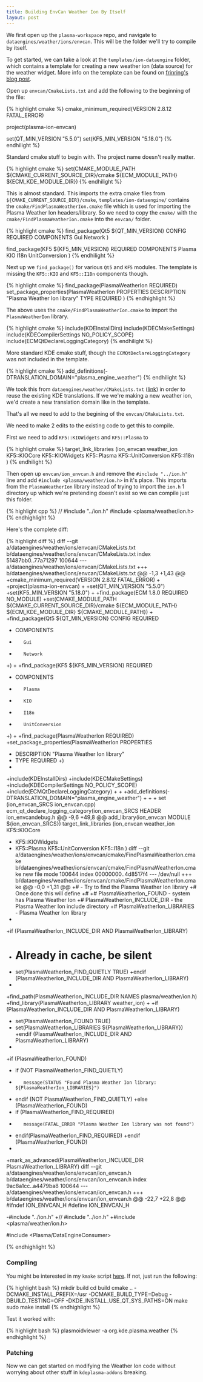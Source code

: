 ```yaml
---
title: Building EnvCan Weather Ion By Itself
layout: post
---
```


We first open up the `plasma-workspace` repo, and navigate to `dataengines/weather/ions/envcan`. This will be the folder we'll try to compile by itself.

To get started, we can take a look at the `templates/ion-dataengine` folder, which contains a template for creating a new weather ion (data source) for the weather widget. More info on the template can be found on [frinring's blog post](https://frinring.wordpress.com/2016/04/02/plasma-weather-widget-code-template-available-to-add-your-favorite-weather-data-provider/).

Open up `envcan/CmakeLists.txt` and add the following to the beginning of the file:

{% highlight cmake %}
cmake_minimum_required(VERSION 2.8.12 FATAL_ERROR)

project(plasma-ion-envcan)

set(QT_MIN_VERSION "5.5.0")
set(KF5_MIN_VERSION "5.18.0")
{% endhilight %}

Standard cmake stuff to begin with. The project name doesn't really matter.

{% highlight cmake %}
set(CMAKE_MODULE_PATH ${CMAKE_CURRENT_SOURCE_DIR}/cmake ${ECM_MODULE_PATH} ${ECM_KDE_MODULE_DIR})
{% endhilight %}

This is almost standard. This imports the extra cmake files from `${CMAKE_CURRENT_SOURCE_DIR}/cmake`, `templates/ion-dataengine/` contains the `cmake/FindPlasmaWeatherIon.cmake` file which is used for importing the Plasma Weather Ion headers/library. So we need to copy the `cmake/` with the `cmake/FindPlasmaWeatherIon.cmake` into the `envcan/` folder.

{% highlight cmake %}
find_package(Qt5 ${QT_MIN_VERSION} CONFIG REQUIRED
    COMPONENTS
        Gui
        Network
)

find_package(KF5 ${KF5_MIN_VERSION} REQUIRED
    COMPONENTS
        Plasma
        KIO
        I18n
        UnitConversion
)
{% endhilight %}

Next up we `find_package()` for various `Qt5` and `KF5` modules. The template is missing the `KF5::KIO` and `KF5::I18n` components though.

{% highlight cmake %}
find_package(PlasmaWeatherIon REQUIRED)
set_package_properties(PlasmaWeatherIon PROPERTIES
    DESCRIPTION "Plasma Weather Ion library"
    TYPE REQUIRED
)
{% endhighlight %}

The above uses the `cmake/FindPlasmaWeatherIon.cmake` to import the `PlasmaWeatherIon` library.

{% highlight cmake %}
include(KDEInstallDirs)
include(KDECMakeSettings)
include(KDECompilerSettings NO_POLICY_SCOPE)
include(ECMQtDeclareLoggingCategory)
{% endhilight %}

More standard KDE cmake stuff, though the `ECMQtDeclareLoggingCategory` was not included in the template.

{% highlight cmake %}
add_definitions(-DTRANSLATION_DOMAIN=\"plasma_engine_weather\")
{% endhilight %}

We took this from `dataengines/weather/CMakeLists.txt` ([link](
https://github.com/KDE/plasma-workspace/blob/master/dataengines/weather/CMakeLists.txt#L1)) in order to reuse the existing KDE translations. If we we're making a new weather ion, we'd create a new translation domain like in the template.

That's all we need to add to the begining of the `envcan/CMakeLists.txt`.

We need to make 2 edits to the existing code to get this to compile.

First we need to add `KF5::KIOWidgets` and `KF5::Plasma` to 

{% highlight cmake %}
target_link_libraries (ion_envcan
    weather_ion
    KF5::KIOCore
    KF5::KIOWidgets
    KF5::Plasma
    KF5::UnitConversion
    KF5::I18n
)
{% endhilight %}

Then open up `envcan/ion_envcan.h` and remove the `#include "../ion.h"` line and add `#include <plasma/weather/ion.h>` in it's place. This imports from the `PlasmaWeatherIon` library instead of trying to import the `ion.h` 1 directory up which we're pretending doesn't exist so we can compile just this folder.

{% highlight cpp %}
// #include "../ion.h"
#include <plasma/weather/ion.h>
{% endhighlight %}

Here's the complete diff:

{% highlight diff %}
diff --git a/dataengines/weather/ions/envcan/CMakeLists.txt b/dataengines/weather/ions/envcan/CMakeLists.txt
index 51487bb0..77a71297 100644
--- a/dataengines/weather/ions/envcan/CMakeLists.txt
+++ b/dataengines/weather/ions/envcan/CMakeLists.txt
@@ -1,3 +1,43 @@
+cmake_minimum_required(VERSION 2.8.12 FATAL_ERROR)
+
+project(plasma-ion-envcan)
+
+set(QT_MIN_VERSION "5.5.0")
+set(KF5_MIN_VERSION "5.18.0")
+
+find_package(ECM 1.8.0 REQUIRED NO_MODULE)
+set(CMAKE_MODULE_PATH ${CMAKE_CURRENT_SOURCE_DIR}/cmake ${ECM_MODULE_PATH} ${ECM_KDE_MODULE_DIR} ${CMAKE_MODULE_PATH})
+
+find_package(Qt5 ${QT_MIN_VERSION} CONFIG REQUIRED
+    COMPONENTS
+        Gui
+        Network
+)
+
+find_package(KF5 ${KF5_MIN_VERSION} REQUIRED
+    COMPONENTS
+        Plasma
+        KIO
+        I18n
+        UnitConversion
+)
+
+find_package(PlasmaWeatherIon REQUIRED)
+set_package_properties(PlasmaWeatherIon PROPERTIES
+    DESCRIPTION "Plasma Weather Ion library"
+    TYPE REQUIRED
+)
+
+include(KDEInstallDirs)
+include(KDECMakeSettings)
+include(KDECompilerSettings NO_POLICY_SCOPE)
+include(ECMQtDeclareLoggingCategory)
+
+
+add_definitions(-DTRANSLATION_DOMAIN=\"plasma_engine_weather\")
+
+
+
 set (ion_envcan_SRCS ion_envcan.cpp)
 ecm_qt_declare_logging_category(ion_envcan_SRCS
     HEADER ion_envcandebug.h
@@ -9,6 +49,8 @@ add_library(ion_envcan MODULE ${ion_envcan_SRCS})
 target_link_libraries (ion_envcan
     weather_ion
     KF5::KIOCore
+    KF5::KIOWidgets
+    KF5::Plasma
     KF5::UnitConversion
     KF5::I18n
 )
diff --git a/dataengines/weather/ions/envcan/cmake/FindPlasmaWeatherIon.cmake b/dataengines/weather/ions/envcan/cmake/FindPlasmaWeatherIon.cmake
new file mode 100644
index 00000000..4d8517f4
--- /dev/null
+++ b/dataengines/weather/ions/envcan/cmake/FindPlasmaWeatherIon.cmake
@@ -0,0 +1,31 @@
+# - Try to find the Plasma Weather Ion library
+# Once done this will define
+#
+#  PlasmaWeatherIon_FOUND - system has Plasma Weather Ion
+#  PlasmaWeatherIon_INCLUDE_DIR - the Plasma Weather Ion include directory
+#  PlasmaWeatherIon_LIBRARIES - Plasma Weather Ion library
+
+if (PlasmaWeatherIon_INCLUDE_DIR AND PlasmaWeatherIon_LIBRARY)
+    # Already in cache, be silent
+    set(PlasmaWeatherIon_FIND_QUIETLY TRUE)
+endif (PlasmaWeatherIon_INCLUDE_DIR AND PlasmaWeatherIon_LIBRARY)
+
+find_path(PlasmaWeatherIon_INCLUDE_DIR NAMES plasma/weather/ion.h)
+find_library(PlasmaWeatherIon_LIBRARY weather_ion)
+
+if (PlasmaWeatherIon_INCLUDE_DIR AND PlasmaWeatherIon_LIBRARY)
+    set(PlasmaWeatherIon_FOUND TRUE)
+    set(PlasmaWeatherIon_LIBRARIES ${PlasmaWeatherIon_LIBRARY})
+endif (PlasmaWeatherIon_INCLUDE_DIR AND PlasmaWeatherIon_LIBRARY)
+
+if (PlasmaWeatherIon_FOUND)
+    if (NOT PlasmaWeatherIon_FIND_QUIETLY)
+        message(STATUS "Found Plasma Weather Ion library: ${PlasmaWeatherIon_LIBRARIES}")
+    endif (NOT PlasmaWeatherIon_FIND_QUIETLY)
+else (PlasmaWeatherIon_FOUND)
+    if (PlasmaWeatherIon_FIND_REQUIRED)
+        message(FATAL_ERROR "Plasma Weather Ion library was not found")
+    endif(PlasmaWeatherIon_FIND_REQUIRED)
+endif (PlasmaWeatherIon_FOUND)
+
+mark_as_advanced(PlasmaWeatherIon_INCLUDE_DIR PlasmaWeatherIon_LIBRARY)
diff --git a/dataengines/weather/ions/envcan/ion_envcan.h b/dataengines/weather/ions/envcan/ion_envcan.h
index 9ac8a1cc..a4479ba8 100644
--- a/dataengines/weather/ions/envcan/ion_envcan.h
+++ b/dataengines/weather/ions/envcan/ion_envcan.h
@@ -22,7 +22,8 @@
 #ifndef ION_ENVCAN_H
 #define ION_ENVCAN_H
 
-#include "../ion.h"
+// #include "../ion.h"
+#include <plasma/weather/ion.h>
 
 #include <Plasma/DataEngineConsumer>
 
{% endhighlight %}


### Compiling


You might be interested in my `kmake` script [here](https://gist.github.com/Zren/3f859c267ac1148aaedcf54a9bacb00f). If not, just run the following:

{% highlight bash %}
mkdir build
cd build
cmake .. -DCMAKE_INSTALL_PREFIX=/usr -DCMAKE_BUILD_TYPE=Debug -DBUILD_TESTING=OFF -DKDE_INSTALL_USE_QT_SYS_PATHS=ON
make
sudo make install
{% endhighlight %}

Test it worked with:

{% highlight bash %}
plasmoidviewer -a org.kde.plasma.weather
{% endhighlight %}

### Patching

Now we can get started on modifying the Weather Ion code without worrying about other stuff in `kdeplasma-addons` breaking.

